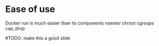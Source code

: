 # Ease of use
Docker run is much easier than its components
  nsenter
  chroot
  cgroups
  cap_drop

#TODO: make this a good slide
